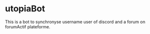 # utopiaBot
This is a bot to synchronyse username user of discord and a forum on forumActif plateforme. 
